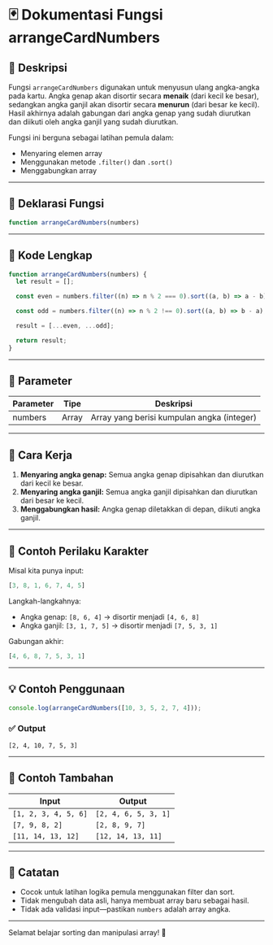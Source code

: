 # 🃏 Dokumentasi Fungsi arrangeCardNumbers

## 📌 Deskripsi

Fungsi `arrangeCardNumbers` digunakan untuk menyusun ulang angka-angka pada kartu. Angka genap akan disortir secara **menaik** (dari kecil ke besar), sedangkan angka ganjil akan disortir secara **menurun** (dari besar ke kecil). Hasil akhirnya adalah gabungan dari angka genap yang sudah diurutkan dan diikuti oleh angka ganjil yang sudah diurutkan.

Fungsi ini berguna sebagai latihan pemula dalam:

* Menyaring elemen array
* Menggunakan metode `.filter()` dan `.sort()`
* Menggabungkan array

---

## 🔧 Deklarasi Fungsi

```javascript
function arrangeCardNumbers(numbers)
```

---

## 🧩 Kode Lengkap

```javascript
function arrangeCardNumbers(numbers) {
  let result = [];

  const even = numbers.filter((n) => n % 2 === 0).sort((a, b) => a - b);

  const odd = numbers.filter((n) => n % 2 !== 0).sort((a, b) => b - a);

  result = [...even, ...odd];

  return result;
}
```

---

## 🧾 Parameter

| Parameter | Tipe  | Deskripsi                                  |
| --------- | ----- | ------------------------------------------ |
| numbers   | Array | Array yang berisi kumpulan angka (integer) |

---

## 🔄 Cara Kerja

1. **Menyaring angka genap:** Semua angka genap dipisahkan dan diurutkan dari kecil ke besar.
2. **Menyaring angka ganjil:** Semua angka ganjil dipisahkan dan diurutkan dari besar ke kecil.
3. **Menggabungkan hasil:** Angka genap diletakkan di depan, diikuti angka ganjil.

---

## 🔢 Contoh Perilaku Karakter

Misal kita punya input:

```javascript
[3, 8, 1, 6, 7, 4, 5]
```

Langkah-langkahnya:

* Angka genap: `[8, 6, 4]` → disortir menjadi `[4, 6, 8]`
* Angka ganjil: `[3, 1, 7, 5]` → disortir menjadi `[7, 5, 3, 1]`

Gabungan akhir:

```javascript
[4, 6, 8, 7, 5, 3, 1]
```

---

## 💡 Contoh Penggunaan

```javascript
console.log(arrangeCardNumbers([10, 3, 5, 2, 7, 4]));
```

### ✅ Output

```
[2, 4, 10, 7, 5, 3]
```

---

## 🧪 Contoh Tambahan

| Input                | Output               |
| -------------------- | -------------------- |
| `[1, 2, 3, 4, 5, 6]` | `[2, 4, 6, 5, 3, 1]` |
| `[7, 9, 8, 2]`       | `[2, 8, 9, 7]`       |
| `[11, 14, 13, 12]`   | `[12, 14, 13, 11]`   |

---

## 📎 Catatan

* Cocok untuk latihan logika pemula menggunakan filter dan sort.
* Tidak mengubah data asli, hanya membuat array baru sebagai hasil.
* Tidak ada validasi input—pastikan `numbers` adalah array angka.

---

Selamat belajar sorting dan manipulasi array! 🚀
